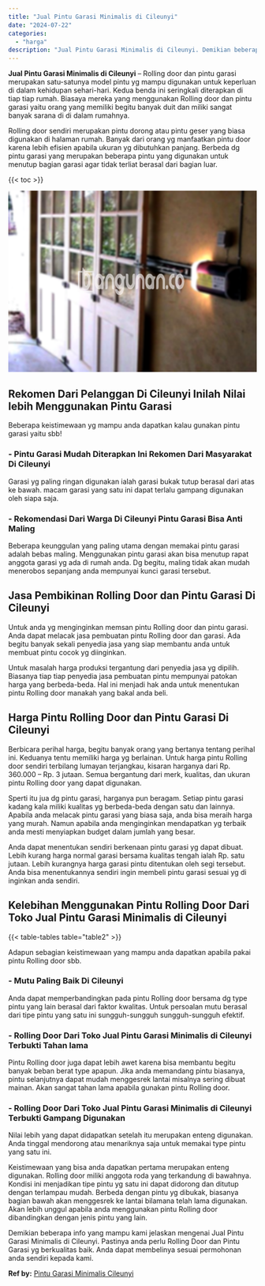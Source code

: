 ```yaml
---
title: "Jual Pintu Garasi Minimalis di Cileunyi"
date: "2024-07-22"
categories: 
  - "harga"
description: "Jual Pintu Garasi Minimalis di Cileunyi. Demikian beberapa info yang mampu kami jelaskan mengenai Jual Pintu Garasi Minimalis di Cileunyi. Pastinya anda perl..."
---
```


**Jual Pintu Garasi Minimalis di Cileunyi** – Rolling door dan pintu garasi merupakan satu-satunya model pintu yg mampu digunakan untuk keperluan di dalam kehidupan sehari-hari. Kedua benda ini seringkali diterapkan di tiap tiap rumah. Biasaya mereka yang menggunakan Rolling door dan pintu garasi yaitu orang yang memiliki begitu banyak duit dan miliki sangat banyak sarana di di dalam rumahnya.

Rolling door sendiri merupakan pintu dorong atau pintu geser yang biasa digunakan di halaman rumah. Banyak dari orang yg manfaatkan pintu door karena lebih efisien apabila ukuran yg dibutuhkan panjang. Berbeda dg pintu garasi yang merupakan beberapa pintu yang digunakan untuk menutup bagian garasi agar tidak terliat berasal dari bagian luar.

{{< toc >}}

![Jual Pintu Garasi Minimalis di Cileunyi](/images/pintu-garasi-04.png)

## Rekomen Dari Pelanggan Di Cileunyi Inilah Nilai lebih Menggunakan Pintu Garasi

Beberapa keistimewaan yg mampu anda dapatkan kalau gunakan pintu garasi yaitu sbb!

### \- Pintu Garasi Mudah Diterapkan Ini Rekomen Dari Masyarakat Di Cileunyi

Garasi yg paling ringan digunakan ialah garasi bukak tutup berasal dari atas ke bawah. macam garasi yang satu ini dapat terlalu gampang digunakan oleh siapa saja.

### \- Rekomendasi Dari Warga Di Cileunyi Pintu Garasi Bisa Anti Maling

Beberapa keunggulan yang paling utama dengan memakai pintu garasi adalah bebas maling. Menggunakan pintu garasi akan bisa menutup rapat anggota garasi yg ada di rumah anda. Dg begitu, maling tidak akan mudah menerobos sepanjang anda mempunyai kunci garasi tersebut.

## Jasa Pembikinan Rolling Door dan Pintu Garasi Di Cileunyi

Untuk anda yg menginginkan memsan pintu Rolling door dan pintu garasi. Anda dapat melacak jasa pembuatan pintu Rolling door dan garasi. Ada begitu banyak sekali penyedia jasa yang siap membantu anda untuk membuat pintu cocok yg diinginkan.

Untuk masalah harga produksi tergantung dari penyedia jasa yg dipilih. Biasanya tiap tiap penyedia jasa pembuatan pintu mempunyai patokan harga yang berbeda-beda. Hal ini menjadi hak anda untuk menentukan pintu Rolling door manakah yang bakal anda beli.

## Harga Pintu Rolling Door dan Pintu Garasi Di Cileunyi

Berbicara perihal harga, begitu banyak orang yang bertanya tentang perihal ini. Keduanya tentu memiliki harga yg berlainan. Untuk harga pintu Rolling door sendiri terbilang lumayan terjangkau, kisaran harganya dari Rp. 360.000 – Rp. 3 jutaan. Semua bergantung dari merk, kualitas, dan ukuran pintu Rolling door yang dapat digunakan.

Sperti itu jua dg pintu garasi, harganya pun beragam. Setiap pintu garasi kadang kala miliki kualitas yg berbeda-beda dengan satu dan lainnya. Apabila anda melacak pintu garasi yang biasa saja, anda bisa meraih harga yang murah. Namun apabila anda menginginkan mendapatkan yg terbaik anda mesti menyiapkan budget dalam jumlah yang besar.

Anda dapat menentukan sendiri berkenaan pintu garasi yg dapat dibuat. Lebih kurang harga normal garasi bersama kualitas tengah ialah Rp. satu jutaan. Lebih kurangnya harga garasi pintu ditentukan oleh segi tersebut. Anda bisa menentukannya sendiri ingin membeli pintu garasi sesuai yg di inginkan anda sendiri.

## Kelebihan Menggunakan Pintu Rolling Door Dari Toko Jual Pintu Garasi Minimalis di Cileunyi

{{< table-tables table="table2" >}}

Adapun sebagian keistimewaan yang mampu anda dapatkan apabila pakai pintu Rolling door sbb.

### \- Mutu Paling Baik Di Cileunyi

Anda dapat memperbandingkan pada pintu Rolling door bersama dg type pintu yang lain berasal dari faktor kwalitas. Untuk persoalan mutu berasal dari tipe pintu yang satu ini sungguh-sungguh sungguh-sungguh efektif.

### \- Rolling Door Dari Toko Jual Pintu Garasi Minimalis di Cileunyi Terbukti Tahan lama

Pintu Rolling door juga dapat lebih awet karena bisa membantu begitu banyak beban berat type apapun. Jika anda memandang pintu biasanya, pintu selanjutnya dapat mudah menggesrek lantai misalnya sering dibuat mainan. Akan sangat tahan lama apabila gunakan pintu Rolling door.

### \- Rolling Door Dari Toko Jual Pintu Garasi Minimalis di Cileunyi Terbukti Gampang Digunakan

Nilai lebih yang dapat didapatkan setelah itu merupakan enteng digunakan. Anda tinggal mendorong atau menariknya saja untuk memakai type pintu yang satu ini.

Keistimewaan yang bisa anda dapatkan pertama merupakan enteng digunakan. Rolling door miliki anggota roda yang terkandung di bawahnya. Kondisi ini menjadikan tipe pintu yg satu ini dapat didorong dan ditutup dengan terlampau mudah. Berbeda dengan pintu yg dibukak, biasanya bagian bawah akan menggesrek ke lantai bilamana telah lama digunakan. Akan lebih unggul apabila anda menggunakan pintu Rolling door dibandingkan dengan jenis pintu yang lain.

Demikian beberapa info yang mampu kami jelaskan mengenai Jual Pintu Garasi Minimalis di Cileunyi. Pastinya anda perlu Rolling Door dan Pintu Garasi yg berkualitas baik. Anda dapat membelinya sesuai permohonan anda sendiri kepada kami.

**Ref by:** [Pintu Garasi Minimalis Cileunyi](https://id.wikipedia.org/wiki/Pintu)
